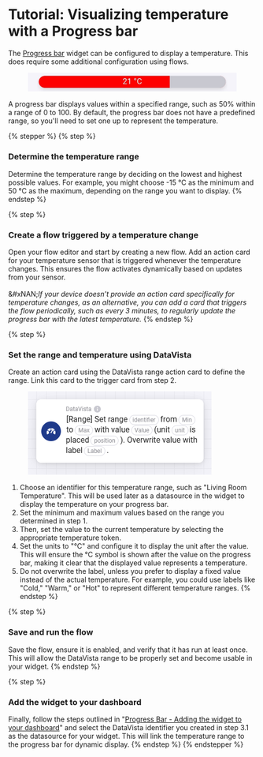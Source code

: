 # Tutorial: Visualizing temperature with a Progress bar

The [Progress bar](./) widget can be configured to display a temperature. This does require some additional configuration using flows.&#x20;

<figure><img src="../../.gitbook/assets/DataVista - progress bar temperature (1).jpg" alt=""><figcaption></figcaption></figure>

A progress bar displays values within a specified range, such as 50% within a range of 0 to 100. By default, the progress bar does not have a predefined range, so you'll need to set one up to represent the temperature.

{% stepper %}
{% step %}
### Determine the temperature range

Determine the temperature range by deciding on the lowest and highest possible values. For example, you might choose -15 °C as the minimum and 50 °C as the maximum, depending on the range you want to display.
{% endstep %}

{% step %}
### Create a flow triggered by a temperature change

Open your flow editor and start by creating a new flow. Add an action card for your temperature sensor that is triggered whenever the temperature changes. This ensures the flow activates dynamically based on updates from your sensor.\
\
&#xNAN;_&#x49;f your device doesn’t provide an action card specifically for temperature changes, as an alternative, you can add a card that triggers the flow periodically, such as every 3 minutes, to regularly update the progress bar with the latest temperature._
{% endstep %}

{% step %}
### Set the range and temperature using DataVista

Create an action card using the DataVista range action card to define the range. Link this card to the trigger card from step 2.

<figure><img src="../../.gitbook/assets/action-set-range (3).png" alt=""><figcaption></figcaption></figure>

1. Choose an identifier for this temperature range, such as "Living Room Temperature". This will be used later as a datasource in the widget to display the temperature on your progress bar.
2. Set the minimum and maximum values based on the range you determined in step 1.
3. Then, set the value to the current temperature by selecting the appropriate temperature token.
4. Set the units to "°C" and configure it to display the unit after the value. This will ensure the °C symbol is shown after the value on the progress bar, making it clear that the displayed value represents a temperature.
5. Do not overwrite the label, unless you prefer to display a fixed value instead of the actual temperature. For example, you could use labels like "Cold," "Warm," or "Hot" to represent different temperature ranges.
{% endstep %}

{% step %}
### Save and run the flow

Save the flow, ensure it is enabled, and verify that it has run at least once. This will allow the DataVista range to be properly set and become usable in your widget.
{% endstep %}

{% step %}
### Add the widget to your dashboard

Finally, follow the steps outlined in "[Progress Bar - Adding the widget to your dashboard](./#adding-the-widget-to-your-dashboard)" and select the DataVista identifier you created in step 3.1 as the datasource for your widget. This will link the temperature range to the progress bar for dynamic display.
{% endstep %}
{% endstepper %}






